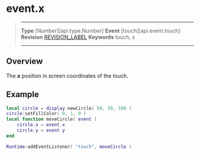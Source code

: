 
# event.x

> --------------------- ------------------------------------------------------------------------------------------
> __Type__              [Number][api.type.Number]
> __Event__             [touch][api.event.touch]
> __Revision__          [REVISION_LABEL](REVISION_URL)
> __Keywords__          touch, x
> --------------------- ------------------------------------------------------------------------------------------

## Overview

The __x__ position in screen coordinates of the touch.

## Example
 
``````lua
local circle = display.newCircle( 50, 50, 100 )
circle:setFillColor( 0, 1, 0 )
local function moveCircle( event )
    circle.x = event.x
    circle.y = event.y
end

Runtime:addEventListener( "touch", moveCircle )
``````
